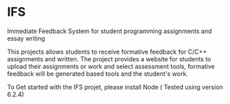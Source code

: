 # IFS
Immediate Feedback System for student programming assignments and essay writing

This projects allows students to receive formative feedback for C/C++ assignments and written.
The project provides a website for students to upload their assignments or work and select assessment tools, formative feedback will
be generated based tools and the student's work.


To Get started with the IFS projet,
please install Node ( Tested using version 6.2.4)
